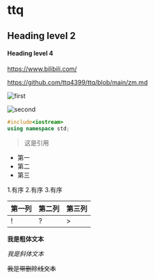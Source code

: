 # ttq

## Heading level 2

#### Heading level 4

<https://www.bilibili.com/>

<https://github.com/ttq4399/ttq/blob/main/zm.md>

![first](C:\Users\jlu\Desktop\柴犬1.jpg)

![second](https://gimg2.baidu.com/image_search/src=http%3A%2F%2Fimg.kandao.com%2FNewFile%2FUserNewData%2FnewUpload%2F2019042003461770151.jpg&refer=http%3A%2F%2Fimg.kandao.com&app=2002&size=f9999,10000&q=a80&n=0&g=0n&fmt=jpeg?sec=1622006770&t=85492491327ca9dacd678e0dc364c237)

```c++
#include<iostream>
using namespace std;
```
>这是引用

- 第一
- 第二
- 第三

1.有序
2.有序
3.有序

|第一列|第二列|第三列|
|-----|------|-----|
|!|?|>|

**我是粗体文本**

*我是斜体文本*

~~我是带删除线文本~~
